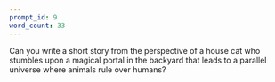 ```yaml
---
prompt_id: 9
word_count: 33
---
```


Can you write a short story from the perspective of a house cat who stumbles upon a magical portal in the backyard that leads to a parallel universe where animals rule over humans?
